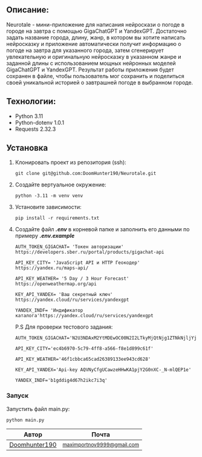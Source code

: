 ## Описание:
Neurotale - мини-приложение для написания нейроскази о погоде в городе на завтра с помощью GigaChatGPT и YandexGPT. Достаточно задать название города, длину, жанр, в котором вы хотите написать нейросказку и приложение автоматически получит информацию о погоде на завтра для указанного города, затем сгенерирует увлекательную и оригинальную нейросказку в указанном жанре и заданной длины с использованием мощных нейронных моделей GigaChatGPT и YandexGPT. Результат работы приложения будет сохранен в файле, чтобы пользователь мог сохранить и поделиться своей уникальной историей о завтрашней погоде в выбранном городе.

## Технологии:
* Python 3.11
* Python-dotenv 1.0.1
* Requests 2.32.3

## Установка
1. Клонировать проект из репозитория (ssh):

    ```git clone git@github.com:DoomHunter190/Neurotale.git```
  
2. Создайте вертуальное окружение:
 
    ```python -3.11 -m venv venv```

3. Установите зависимости:

    ```pip install -r requirements.txt```

4. Создайте файл ***.env*** в корневой папке и заполнить его данными по примеру ***.env.example***
    ```
    AUTH_TOKEN_GIGACHAT= 'Токен авторизации' https://developers.sber.ru/portal/products/gigachat-api
    
    API_KEY_CITY= 'JavaScript API и HTTP Геокодер' https://yandex.ru/maps-api/
    
    API_KEY_WEATHER= '5 Day / 3 Hour Forecast' https://openweathermap.org/api
    
    KEY_API_YANDEX= 'Ваш секретный ключ' https://yandex.cloud/ru/services/yandexgpt
    
    YANDEX_INDF= 'Индификатор каталога'https://yandex.cloud/ru/services/yandexgpt
    ```

   P.S Для проверки тестового задания:
    ```
    AUTH_TOKEN_GIGACHAT='N2U3NDAxM2YtMDEwOC00N2I2LTkyMjQtNjg1ZTNkNjljYjdjOjRhNThkM2IzLTI3MzQtNDA1ZC1hNTFmLWU1ZDAxYTc4YzYyYw=='
    
    API_KEY_CITY='ec4b6970-5c79-4ff8-a566-f8e1d899c61f'
    
    API_KEY_WEATHER='46f1cbbca65cad26389133ee943cd628'
    
    KEY_API_YANDEX='Api-key AQVNyCfgUCawzeHHwKA1pjY2G0nXC-_N-mlQEP1e'
    
    YANDEX_INDF='b1gddig4d67h2ikc7i3q'
    ```


### Запуск
Запустить файл main.py:

```python main.py  ```



Автор | Почта
------------- | -------------
[Doomhunter190](https://github.com/DoomHunter190) | <small>[maximportnov9999@gmail.com](maximportnov9999@gmail.com)
